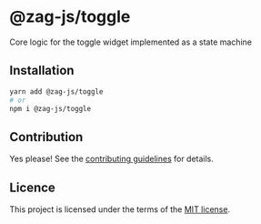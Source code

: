 # @zag-js/toggle

Core logic for the toggle widget implemented as a state machine

## Installation

```sh
yarn add @zag-js/toggle
# or
npm i @zag-js/toggle
```

## Contribution

Yes please! See the [contributing guidelines](https://github.com/chakra-ui/zag/blob/main/CONTRIBUTING.md) for details.

## Licence

This project is licensed under the terms of the [MIT license](https://github.com/chakra-ui/zag/blob/main/LICENSE).
